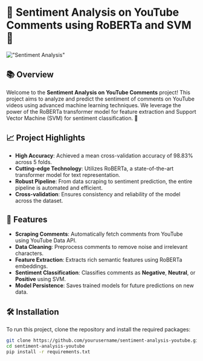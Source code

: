 # 🎉 Sentiment Analysis on YouTube Comments using RoBERTa and SVM 🚀

!["Sentiment Analysis"](https://media.giphy.com/media/3o6Mb5Cy8Xb3N6L5u0/giphy.gif)

## 📚 Overview

Welcome to the **Sentiment Analysis on YouTube Comments** project! This project aims to analyze and predict the sentiment of comments on YouTube videos using advanced machine learning techniques. We leverage the power of the RoBERTa transformer model for feature extraction and Support Vector Machine (SVM) for sentiment classification. 🎯

## 📈 Project Highlights

- **High Accuracy**: Achieved a mean cross-validation accuracy of 98.83% across 5 folds.
- **Cutting-edge Technology**: Utilizes RoBERTa, a state-of-the-art transformer model for text representation.
- **Robust Pipeline**: From data scraping to sentiment prediction, the entire pipeline is automated and efficient.
- **Cross-validation**: Ensures consistency and reliability of the model across the dataset.

## 🌟 Features

- **Scraping Comments**: Automatically fetch comments from YouTube using YouTube Data API.
- **Data Cleaning**: Preprocess comments to remove noise and irrelevant characters.
- **Feature Extraction**: Extracts rich semantic features using RoBERTa embeddings.
- **Sentiment Classification**: Classifies comments as **Negative**, **Neutral**, or **Positive** using SVM.
- **Model Persistence**: Saves trained models for future predictions on new data.

## 🛠️ Installation

To run this project, clone the repository and install the required packages:

```bash
git clone https://github.com/yourusername/sentiment-analysis-youtube.git
cd sentiment-analysis-youtube
pip install -r requirements.txt
